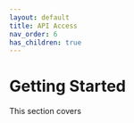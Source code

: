 ```yaml
---
layout: default
title: API Access
nav_order: 6
has_children: true
---
```


# Getting Started
This section covers 
